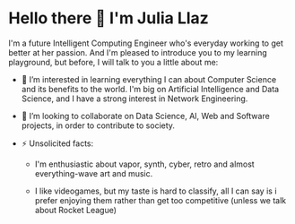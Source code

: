 
# Hello there 👋 I'm Julia Llaz

I'm a future Intelligent Computing Engineer who's everyday working to get better at her passion. And I'm pleased to introduce you to my learning playground, but before, I will talk to you a little about me:
  
- 🌱 I’m interested in learning everything I can about Computer Science and its benefits to the world. I'm big on Artificial Intelligence and Data Science, and I have a strong interest in Network Engineering.
  
- 👯 I’m looking to collaborate on Data Science, AI, Web and Software projects, in order to contribute to society.
  
- ⚡ Unsolicited facts:
    
  *  I'm enthusiastic about vapor, synth, cyber, retro and almost everything-wave art and music.
    
  *  I like videogames, but my taste is hard to classify, all I can say is i prefer enjoying them rather than get too competitive (unless we talk about Rocket League)
